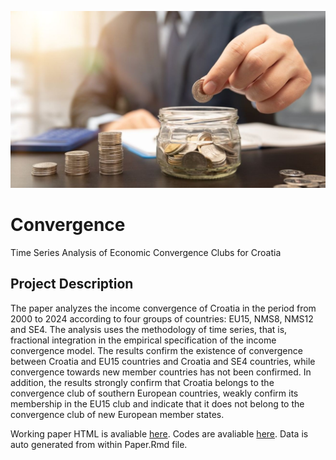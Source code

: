 

<p align="center">
<img src="./photo.jpg" width="750" title="hover text">
</p>


# Convergence

Time Series Analysis of Economic Convergence Clubs for Croatia


## Project Description

The paper analyzes the income convergence of Croatia in the period from 2000 to 2024 according to four groups of countries: EU15, NMS8, NMS12 and SE4. The analysis uses the methodology of time series, that is, fractional integration in the empirical specification of the income convergence model. The results confirm the existence of convergence between Croatia and EU15 countries and Croatia and SE4 countries, while convergence towards new member countries has not been confirmed. In addition, the results strongly confirm that Croatia belongs to the convergence club of southern European countries, weakly confirm its membership in the EU15 club and indicate that it does not belong to the convergence club of new European member states.

Working paper HTML is avaliable [here](https://raw.githack.com/lusiki/Convergence/main/Paper.html).
Codes are avaliable [here](https://github.com/lusiki/Convergence/blob/main/Codes.R).
Data is auto generated from within Paper.Rmd file.
